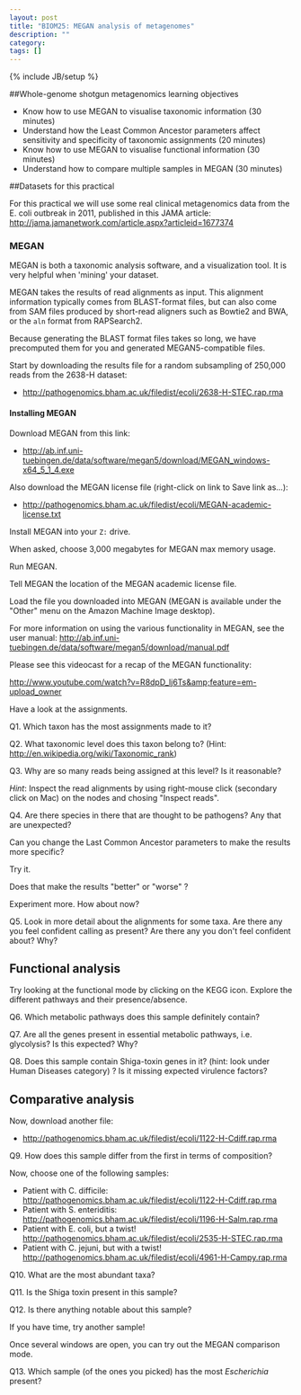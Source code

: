 ```yaml
---
layout: post
title: "BIOM25: MEGAN analysis of metagenomes"
description: ""
category: 
tags: []
---
```

{% include JB/setup %}

##Whole-genome shotgun metagenomics learning objectives

- Know how to use MEGAN to visualise taxonomic information (30 minutes)
- Understand how the Least Common Ancestor parameters affect sensitivity and specificity of taxonomic assignments (20 minutes)
- Know how to use MEGAN to visualise functional information (30 minutes)
- Understand how to compare multiple samples in MEGAN (30 minutes)

##Datasets for this practical

For this practical we will use some real clinical metagenomics data from the E. coli outbreak in 2011, published in this JAMA article: <http://jama.jamanetwork.com/article.aspx?articleid=1677374>

### MEGAN

MEGAN is both a taxonomic analysis software, and a visualization tool. It is very helpful when 'mining' your dataset.

MEGAN takes the results of read alignments as input. This alignment information typically comes from BLAST-format files, but can also come from SAM files produced by short-read aligners such as Bowtie2 and BWA, or the `aln` format from RAPSearch2.

Because generating the BLAST format files takes so long, we have precomputed them for you and generated MEGAN5-compatible files.

Start by downloading the results file for a random subsampling of 250,000 reads from the 2638-H dataset:

 - <http://pathogenomics.bham.ac.uk/filedist/ecoli/2638-H-STEC.rap.rma>

#### Installing MEGAN

Download MEGAN from this link:

 - <http://ab.inf.uni-tuebingen.de/data/software/megan5/download/MEGAN_windows-x64_5_1_4.exe>

Also download the MEGAN license file (right-click on link to Save link as...):

 - <http://pathogenomics.bham.ac.uk/filedist/ecoli/MEGAN-academic-license.txt>

Install MEGAN into your `Z:` drive.

When asked, choose 3,000 megabytes for MEGAN max memory usage.

Run MEGAN.

Tell MEGAN the location of the MEGAN academic license file.

Load the file you downloaded into MEGAN (MEGAN is available under the "Other" menu on the Amazon Machine Image desktop).

For more information on using the various functionality in MEGAN, see the user manual: <http://ab.inf.uni-tuebingen.de/data/software/megan5/download/manual.pdf>

Please see this videocast for a recap of the MEGAN functionality:

<http://www.youtube.com/watch?v=R8dpD_lj6Ts&amp;feature=em-upload_owner>

Have a look at the assignments.

Q1. Which taxon has the most assignments made to it?

Q2. What taxonomic level does this taxon belong to? (Hint: <http://en.wikipedia.org/wiki/Taxonomic_rank>)

Q3. Why are so many reads being assigned at this level? Is it reasonable?

*Hint*: Inspect the read alignments by using right-mouse click (secondary click on Mac) on the nodes and chosing "Inspect reads".

Q4. Are there species in there that are thought to be pathogens? Any that are unexpected?

Can you change the Last Common Ancestor parameters to make the results more specific?

Try it.

Does that make the results "better" or "worse" ?

Experiment more.  How about now?

Q5. Look in more detail about the alignments for some taxa. Are there any you feel confident calling as present? Are there any you don't feel confident about? Why?

## Functional analysis

Try looking at the functional mode by clicking on the KEGG icon. Explore the different pathways and their presence/absence.

Q6. Which metabolic pathways does this sample definitely contain? 

Q7. Are all the genes present in essential metabolic pathways, i.e. glycolysis? Is this expected? Why?

Q8. Does this sample contain Shiga-toxin genes in it? (hint: look under Human Diseases category) ? Is it missing expected virulence factors?

## Comparative analysis

Now, download another file:

 - <http://pathogenomics.bham.ac.uk/filedist/ecoli/1122-H-Cdiff.rap.rma>

Q9. How does this sample differ from the first in terms of composition? 

Now, choose one of the following samples:

 - Patient with C. difficile: <http://pathogenomics.bham.ac.uk/filedist/ecoli/1122-H-Cdiff.rap.rma>
 - Patient with S. enteriditis: <http://pathogenomics.bham.ac.uk/filedist/ecoli/1196-H-Salm.rap.rma>
 - Patient with E. coli, but a twist! <http://pathogenomics.bham.ac.uk/filedist/ecoli/2535-H-STEC.rap.rma>
 - Patient with C. jejuni, but with a twist! <http://pathogenomics.bham.ac.uk/filedist/ecoli/4961-H-Campy.rap.rma>

Q10. What are the most abundant taxa?

Q11. Is the Shiga toxin present in this sample?

Q12. Is there anything notable about this sample?

If you have time, try another sample!

Once several windows are open, you can try out the MEGAN comparison mode.

Q13. Which sample (of the ones you picked) has the most *Escherichia* present?


